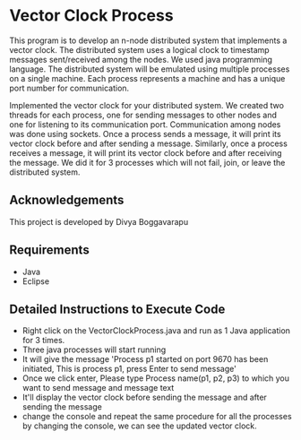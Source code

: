 
# Vector Clock Process
This program is to develop an n-node distributed system that implements a vector clock. The distributed system uses a logical clock to timestamp messages sent/received among the nodes. We used java programming language.
The distributed system will be emulated using multiple processes on a single machine.
Each process represents a machine and has a unique port number for communication.

Implemented the vector clock for your distributed system. We created two threads for each process, one for sending messages to other nodes and one for listening to its communication port.
Communication among nodes was done using sockets. Once a process sends a message, it will print its vector clock before and after sending a message. Similarly, once a process receives a message,
 it will print its vector clock before and after receiving the message. We did it for 3 processes which will not fail, join, or leave the distributed system.


## Acknowledgements

This project is developed by Divya Boggavarapu

## Requirements
- Java
- Eclipse

## Detailed Instructions to Execute Code
- Right click on the VectorClockProcess.java and run as 1 Java application for 3 times.
- Three java processes will start running 
- It will give the message 'Process p1 started on port 9670 has been initiated, 
   This is process p1, press Enter to send message'
- Once we click enter, Please type Process name(p1, p2, p3) to which you want to send message and message text
- It'll display the vector clock before sending the message and after sending the message
- change the console and repeat the same procedure for all the processes by changing the console, we can see the updated vector clock.    
